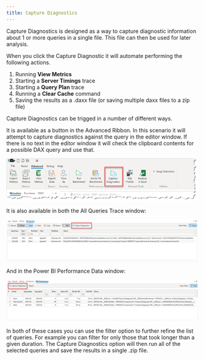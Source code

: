 ```yaml
---
title: Capture Diagnostics
---
```


Capture Diagnostics is designed as a way to capture diagnostic information about 1 or more queries in a single file. This file can then be used for later analysis.

When you click the Capture Diagnostic it will automate performing the following actions.
1. Running **View Metrics** 
1. Starting a **Server Timings** trace
1. Starting a **Query Plan** trace
1. Running a **Clear Cache** command
1. Saving the results as a .daxx file (or saving multiple daxx files to a zip file)

Capture Diagnostics can be trigged in a number of different ways.

It is available as a button in the Advanced Ribbon. In this scenario it will attempt to capture diagnostics against the query in the editor window. If there is no text in the editor window it will check the clipboard contents for a possible DAX query and use that.

![](./capture-diagnostics-ribbon.png)

It is also available in both the All Queries Trace window: 

![](./capture-diagnostics-all-queries.png)

And in the Power BI Performance Data window:

![](./capture-diagnostics-pbi-performance.png)

In both of these cases you can use the filter option to further refine the list of queries. For example you can filter for only those that took longer than a given duration. The Capture Diagnostics option will then run all of the selected queries and save the results in a single .zip file.


